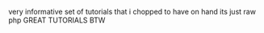 very informative set of tutorials that i chopped to have on hand
its just raw php
GREAT TUTORIALS BTW